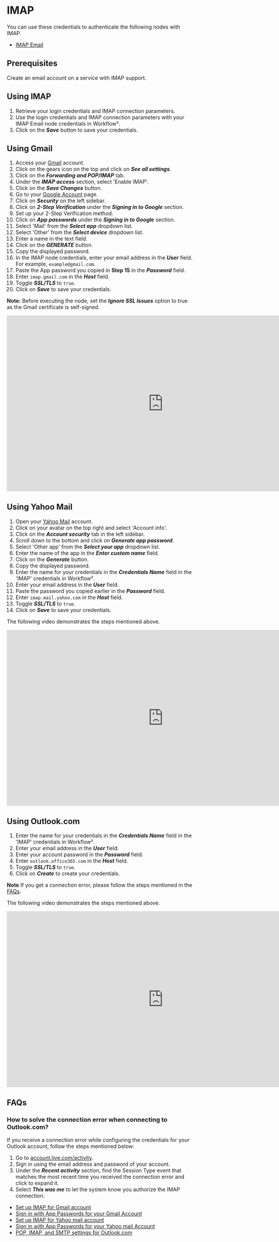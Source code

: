# IMAP

You can use these credentials to authenticate the following nodes with IMAP.
- [IMAP Email](/workflow/integrations/core-nodes/workflow-nodes-base.imapEmail/)

## Prerequisites

Create an email account on a service with IMAP support.

## Using IMAP

1. Retrieve your login credentials and IMAP connection parameters.
2. Use the login credentials and IMAP connection parameters with your IMAP Email node credentials in Workflow².
3. Click on the ***Save*** button to save your credentials.


## Using Gmail

1. Access your [Gmail](https://mail.google.com) account.
2. Click on the gears icon on the top and click on ***See all settings***.
3. Click on the ***Forwarding and POP/IMAP*** tab.
4. Under the ***IMAP access*** section, select 'Enable IMAP'.
5. Click on the ***Save Changes*** button.
6. Go to your [Google Account](https://myaccount.google.com) page.
7. Click on ***Security*** on the left sidebar.
8. Click on ***2-Step Verification*** under the ***Signing in to Google*** section.
9. Set up your 2-Step Verification method.
10. Click on ***App passwords*** under the ***Signing in to Google*** section.
11. Select 'Mail' from the ***Select app*** dropdown list.
12. Select 'Other' from the ***Select device*** dropdown list.
13. Enter a name in the text field.
14. Click on the ***GENERATE*** button.
15. Copy the displayed password.
16. In the IMAP node credentials, enter your email address in the ***User*** field. For example, `example@gmail.com`.
17. Paste the App password you copied in **Step 15** in the ***Password*** field.
18. Enter `imap.gmail.com` in the ***Host*** field.
19. Toggle ***SSL/TLS*** to `true`.
20. Click on ***Save*** to save your credentials.

**Note:** Before executing the node, set the ***Ignore SSL Issues*** option to true as the Gmail certificate is self-signed.

<div class="video-container">
<iframe width="840" height="472.5" src="https://www.youtube.com/embed/q4KUTgiglvE" frameborder="0" allow="accelerometer; autoplay; clipboard-write; encrypted-media; gyroscope; picture-in-picture" allowfullscreen></iframe>
</div>

## Using Yahoo Mail

1. Open your [Yahoo Mail](https://mail.yahoo.com) account.
2. Click on your avatar on the top right and select 'Account info'.
3. Click on the ***Account security*** tab in the left sidebar.
4. Scroll down to the bottom and click on ***Generate app password***.
5. Select 'Other app' from the ***Select your app*** dropdown list.
6. Enter the name of the app in the ***Enter custom name*** field.
7. Click on the ***Generate*** button.
8. Copy the displayed password.
9. Enter the name for your credentials in the ***Credentials Name*** field in the 'IMAP' credentials in Workflow².
10. Enter your email address in the ***User*** field.
11. Paste the password you copied earlier in the ***Password*** field.
12. Enter `imap.mail.yahoo.com` in the ***Host*** field.
13. Toggle ***SSL/TLS*** to `true`.
14. Click on ***Save*** to save your credentials.

The following video demonstrates the steps mentioned above.

<div class="video-container">
<iframe width="840" height="472.5" src="https://www.youtube.com/embed/2SFGl3xBdOA" frameborder="0" allow="accelerometer; autoplay; clipboard-write; encrypted-media; gyroscope; picture-in-picture" allowfullscreen></iframe>
</div>

## Using Outlook.com

1. Enter the name for your credentials in the ***Credentials Name*** field in the 'IMAP' credentials in Workflow².
2. Enter your email address in the ***User*** field.
3. Enter your account password in the ***Password*** field.
4. Enter `outlook.office365.com` in the ***Host*** field.
5. Toggle ***SSL/TLS*** to `true`.
6. Click on ***Create*** to create your credentials.

**Note** If you get a connection error, please follow the steps mentioned in the [FAQs](#how-to-solve-the-connection-error-when-connecting-to-outlook-com).

The following video demonstrates the steps mentioned above.

<div class="video-container">
<iframe width="840" height="472.5" src="https://www.youtube.com/embed/gCWiILtHnPQ" frameborder="0" allow="accelerometer; autoplay; clipboard-write; encrypted-media; gyroscope; picture-in-picture" allowfullscreen></iframe>
</div>

## FAQs

### How to solve the connection error when connecting to Outlook.com?

If you receive a connection error while configuring the credentials for your Outlook account, follow the steps mentioned below:
1. Go to [account.live.com/activity](https://account.live.com/activity).
2. Sign in using the email address and password of your account.
3. Under the ***Recent activity*** section, find the Session Type event that matches the most recent time you received the connection error and click to expand it.
4. Select ***This was me*** to let the system know you authorize the IMAP connection.




- [Set up IMAP for Gmail account](https://support.google.com/mail/answer/7126229?hl=en)
- [Sign in with App Passwords for your Gmail Account](https://support.google.com/accounts/answer/185833?hl=en)
- [Set up IMAP for Yahoo mail account](https://help.yahoo.com/kb/sln4075.html)
- [Sign in with App Passwords for your Yahoo mail Account](https://help.yahoo.com/kb/generate-manage-third-party-passwords-sln15241.html)
- [POP, IMAP, and SMTP settings for Outlook.com](https://support.microsoft.com/en-us/office/pop-imap-and-smtp-settings-for-outlook-com-d088b986-291d-42b8-9564-9c414e2aa040)
